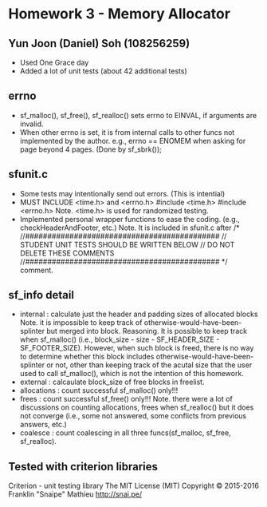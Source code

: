# Homework 3 - Memory Allocator

## Yun Joon (Daniel) Soh (108256259)
* Used One Grace day
* Added a lot of unit tests (about 42 additional tests)

## errno
* sf_malloc(), sf_free(), sf_realloc() sets errno to EINVAL, if arguments are invalid.
* When other errno is set, it is from internal calls to other funcs not implemented by the author.
e.g., errno == ENOMEM when asking for page beyond 4 pages. (Done by sf_sbrk());

## sfunit.c
* Some tests may intentionally send out errors. (This is intential)
* MUST INCLUDE <time.h> and <errno.h> #include <time.h> #include <errno.h>
Note. <time.h> is used for randomized testing.
* Implemented personal wrapper functions to ease the coding. (e.g., checkHeaderAndFooter, etc.)
Note. It is included in sfunit.c after 
/*
//############################################
// STUDENT UNIT TESTS SHOULD BE WRITTEN BELOW
// DO NOT DELETE THESE COMMENTS
//############################################
*/
comment.

## sf_info detail
* internal : calculate just the header and padding sizes of allocated blocks
Note. it is impossible to keep track of otherwise-would-have-been-splinter but merged into block.
Reasoning. It is possible to keep track when sf_malloc() (i.e., block_size - size - SF_HEADER_SIZE - SF_FOOTER_SIZE). However, when such block is freed, there is no way to determine whether this block includes otherwise-would-have-been-splinter or not, other than keeping track of the acutal size that the user used to call sf_malloc(), which is not the intention of this homework.
* external : calcaulate block_size of free blocks in freelist.
* allocations : count successful sf_malloc() only!!!
* frees : count successful sf_free() only!!!
Note. there were a lot of discussions on counting allocations, frees when sf_realloc() but it does not converge (i.e., some not answered, some conflicts from previous answers, etc.)
* coalesce : count coalescing in all three funcs(sf_malloc, sf_free, sf_realloc).

## Tested with criterion libraries

Criterion - unit testing library
The MIT License (MIT)
Copyright © 2015-2016 Franklin "Snaipe" Mathieu <http://snai.pe/>